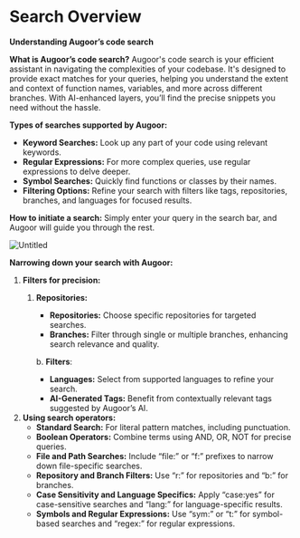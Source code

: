 # Search Overview

**Understanding Augoor’s code search**

**What is Augoor’s code search?**
Augoor's code search is your efficient assistant in navigating the complexities of your codebase. It's designed to provide exact matches for your queries, helping you understand the extent and context of function names, variables, and more across different branches. With AI-enhanced layers, you’ll find the precise snippets you need without the hassle.

**Types of searches supported by Augoor:**

- **Keyword Searches:** Look up any part of your code using relevant keywords.
- **Regular Expressions:** For more complex queries, use regular expressions to delve deeper.
- **Symbol Searches:** Quickly find functions or classes by their names.
- **Filtering Options:** Refine your search with filters like tags, repositories, branches, and languages for focused results.

**How to initiate a search:**
Simply enter your query in the search bar, and Augoor will guide you through the rest.

![Untitled](https://prod-files-secure.s3.us-west-2.amazonaws.com/5acf7300-f940-49a0-a9ef-1557fb033f18/1c88487c-2ae6-4856-9796-a65351841c39/Untitled.png)

**Narrowing down your search with Augoor:**

1. **Filters for precision:**
    1. **Repositories:**
        - **Repositories:** Choose specific repositories for targeted searches.
        - **Branches:** Filter through single or multiple branches, enhancing search relevance and quality.
        
        b. **Filters**:
        
        - **Languages:** Select from supported languages to refine your search.
        - **AI-Generated Tags:** Benefit from contextually relevant tags suggested by Augoor’s AI.
2. **Using search operators:**
    - **Standard Search:** For literal pattern matches, including punctuation.
    - **Boolean Operators:** Combine terms using AND, OR, NOT for precise queries.
    - **File and Path Searches:** Include “file:” or “f:” prefixes to narrow down file-specific searches.
    - **Repository and Branch Filters:** Use “r:” for repositories and “b:” for branches.
    - **Case Sensitivity and Language Specifics:** Apply “case:yes” for case-sensitive searches and “lang:” for language-specific results.
    - **Symbols and Regular Expressions:** Use “sym:” or “t:” for symbol-based searches and “regex:” for regular expressions.